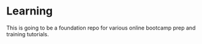 # Learning
This is going to be a foundation repo for various online bootcamp prep and training  tutorials. 